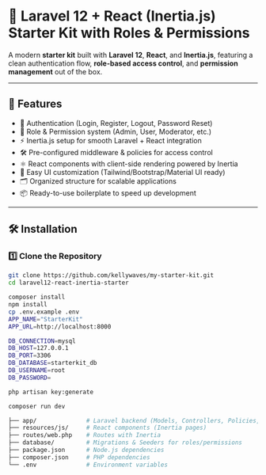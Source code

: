# 🚀 Laravel 12 + React (Inertia.js) Starter Kit with Roles & Permissions  

A modern **starter kit** built with **Laravel 12**, **React**, and **Inertia.js**, featuring a clean authentication flow, **role-based access control**, and **permission management** out of the box.  

---

## 📌 Features  
- 🔑 Authentication (Login, Register, Logout, Password Reset)  
- 👥 Role & Permission system (Admin, User, Moderator, etc.)  
- ⚡ Inertia.js setup for smooth Laravel + React integration  
- 🛠️ Pre-configured middleware & policies for access control  
- ⚛️ React components with client-side rendering powered by Inertia  
- 🎨 Easy UI customization (Tailwind/Bootstrap/Material UI ready)  
- 🗂️ Organized structure for scalable applications  
- 📦 Ready-to-use boilerplate to speed up development  

---

## 🛠️ Installation  

### 1️⃣ Clone the Repository  
```bash
git clone https://github.com/kellywaves/my-starter-kit.git
cd laravel12-react-inertia-starter

composer install
npm install
cp .env.example .env
APP_NAME="StarterKit"
APP_URL=http://localhost:8000

DB_CONNECTION=mysql
DB_HOST=127.0.0.1
DB_PORT=3306
DB_DATABASE=starterkit_db
DB_USERNAME=root
DB_PASSWORD=

php artisan key:generate

composer run dev

├── app/              # Laravel backend (Models, Controllers, Policies, Middleware)
├── resources/js/     # React components (Inertia pages)
├── routes/web.php    # Routes with Inertia
├── database/         # Migrations & Seeders for roles/permissions
├── package.json      # Node.js dependencies
├── composer.json     # PHP dependencies
└── .env              # Environment variables

